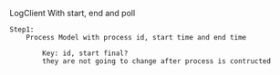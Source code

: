 LogClient
	With start, end and poll
	
	Step1:
		Process Model with process id, start time and end time
		
			Key: id, start final? 
			they are not going to change after process is contructed